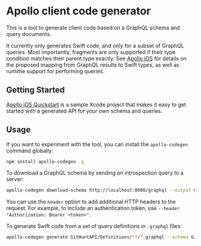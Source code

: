 # Apollo client code generator

This is a tool to generate client code based on a GraphQL schema and query documents.

It currently only generates Swift code, and only for a subset of GraphQL queries. Most importantly, fragments are only supported if their type condition matches their parent type exactly. See [Apollo iOS](https://github.com/apollostack/apollo-ios) for details on the proposed mapping from GraphQL results to Swift types, as well as runtime support for performing queries.

## Getting Started

[Apollo iOS Quickstart](https://github.com/apollostack/apollo-ios-quickstart) is a sample Xcode project that makes it easy to get started with a generated API for your own schema and queries.

## Usage

If you want to experiment with the tool, you can install the `apollo-codegen` command globally:

```sh
npm install apollo-codegen -g
```

To download a GraphQL schema by sending an introspection query to a server:

```sh
apollo-codegen download-schema http://localhost:8080/graphql --output GitHuntAPI/Definitions/schema.json
```

You can use the `header` option to add additional HTTP headers to the request. For example, to include an authentication token, use `--header "Authorization: Bearer <token>"`.

To generate Swift code from a set of query definitions in `.graphql` files:

```sh
apollo-codegen generate GitHuntAPI/Definitions/**/*.graphql --schema GitHuntAPI/Definitions/schema.json --output GitHuntAPI/GitHuntAPI.swift
```
